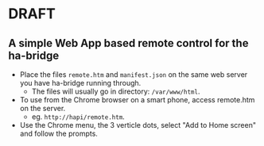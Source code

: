 # DRAFT
## A simple Web App based remote control for the ha-bridge
* Place the files `remote.htm` and `manifest.json` on the same web server you have ha-bridge running through.
   * The files will usually go in directory: `/var/www/html`.
* To use from the Chrome browser on a smart phone, access remote.htm on the server.
   * eg. `http://hapi/remote.htm`.
* Use the Chrome menu, the 3 verticle dots, select "Add to Home screen" and follow the prompts.
